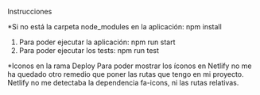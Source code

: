 Instrucciones

*Si no está la carpeta node_modules en la aplicación: npm install

1. Para poder ejecutar la aplicación: npm run start
2. Para poder ejecutar los tests: npm run test

*Iconos en la rama Deploy
Para poder mostrar los íconos en Netlify no me ha quedado otro remedio que poner las rutas que tengo en mi proyecto. Netlify no me detectaba la dependencia fa-icons, ni las rutas relativas.
